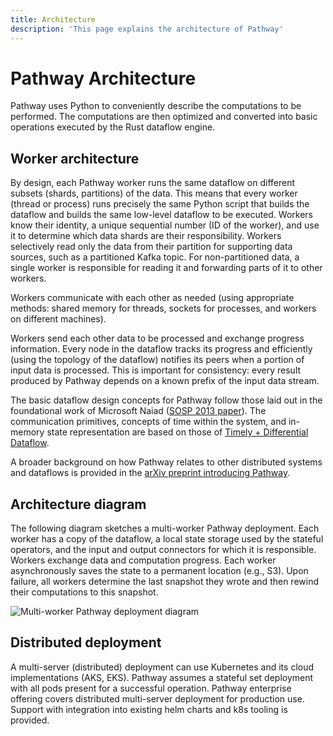 ```yaml
---
title: Architecture
description: 'This page explains the architecture of Pathway'
---
```


# Pathway Architecture

<!-- ### Getting started

👉 For a quick-start with Pathway, please see the pathway repo readme at [github.com/pathwaycom/pathway](https://github.com/pathwaycom/pathway).

👉 For a quick-start to building Large Language Model enabled data pipelines with Pathway, please see the LLM-App framework repo readme at [github.com/pathwaycom/llm-app](https://github.com/pathwaycom/llm-app).

👉 To learn more about the motivation behind Pathway, its relation to other distributed dataflow systems, and benchmark details, see the [July 2023 arXiv paper](https://arxiv.org/abs/2307.13116).

### Project history

Work on Pathway started in 2020.
We initially designed Pathway when working on projects in international trade, as a data processor able to accommodate the needs of our real-time data platform for structuring IoT event streams.
Pathway was publicly announced at [PyData Global](/blog/pydata) in December 2022, and entered a private beta stage.

The first Pathway performance benchmark results were announced in July 2023, and the "[pathway](https://github.com/pathwaycom/pathway)" and "[llm-app](https://github.com/pathwaycom/llm-app)" repos opened on July 21, 2023.

As of late 2023, Pathway is primarily applied on the intersection of streaming and advanced data transformation (machine learning, graph algorithms, signal processing, LLM pipelines).

Typical use cases involve data fusion for time series and event streams, real-time data indexing, custom real-time monitoring and alerting.
Some common project inspirations can be found in [Pathway showcases](/developers/templates). -->


<!-- ## Pathway Rust Engine Architecture -->

Pathway uses Python to conveniently describe the computations to be performed.
The computations are then optimized and converted into basic operations executed by the Rust dataflow engine.

## Worker architecture

By design, each Pathway worker runs the same dataflow on different subsets (shards, partitions) of the data.
This means that every worker (thread or process) runs precisely the same Python script that builds the dataflow and builds the same low-level dataflow to be executed.
Workers know their identity, a unique sequential number (ID of the worker), and use it to determine which data shards are their responsibility.
Workers selectively read only the data from their partition for supporting data sources, such as a partitioned Kafka topic.
For non-partitioned data, a single worker is responsible for reading it and forwarding parts of it to other workers.

Workers communicate with each other as needed (using appropriate methods: shared memory for threads, sockets for processes, and workers on different machines).

Workers send each other data to be processed and exchange progress information. Every node in the dataflow tracks its progress and efficiently (using the topology of the dataflow) notifies its peers when a portion of input data is processed.
This is important for consistency: every result produced by Pathway depends on a known prefix of the input data stream.

The basic dataflow design concepts for Pathway follow those laid out in the foundational work of Microsoft Naiad ([SOSP 2013 paper](https://sigops.org/s/conferences/sosp/2013/papers/p439-murray.pdf)). The communication primitives, concepts of time within the system, and in-memory state representation are based on those of [Timely + Differential Dataflow](https://github.com/TimelyDataflow/differential-dataflow).

A broader background on how Pathway relates to other distributed systems and dataflows is provided in the [arXiv preprint introducing Pathway](https://arxiv.org/pdf/2307.13116.pdf).

## Architecture diagram

The following diagram sketches a multi-worker Pathway deployment.
Each worker has a copy of the dataflow, a local state storage used by the stateful operators, and the input and output connectors for which it is responsible.
Workers exchange data and computation progress.
Each worker asynchronously saves the state to a permanent location (e.g., S3).
Upon failure, all workers determine the last snapshot they wrote and then rewind their computations to this snapshot.

![Multi-worker Pathway deployment diagram](assets/content/worker_architecture.png)

## Distributed deployment

A multi-server (distributed) deployment can use Kubernetes and its cloud implementations (AKS, EKS).
Pathway assumes a stateful set deployment with all pods present for a successful operation.
Pathway enterprise offering covers distributed multi-server deployment for production use.
Support with integration into existing helm charts and k8s tooling is provided.
